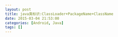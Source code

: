 ```yaml
---
layout: post
title: java类标识:ClassLoader+PackageName+ClassName
date: 2015-03-04 21:53:00
categories: [Android, Java]
tags: []
---
```

       
